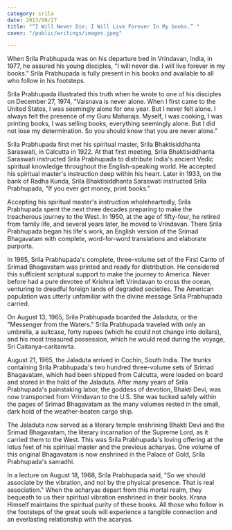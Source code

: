 ```yaml
---
category: srila
date: 2013/08/27
title: "“I Will Never Die; I Will Live Forever In My books.” "
cover: "/public/writings/images.jpeg"

---
```

When Srila Prabhupada was on his departure bed in Vrindavan, India, in 1977, he assured his young disciples, "I will never die. I will live forever in my books." Srila Prabhupada is fully present in his books and available to all who follow in his footsteps.

Srila Prabhupada illustrated this truth when he wrote to one of his disciples on December 27, 1974, "Vaisnava is never alone. When I first came to the United States, I was seemingly alone for one year. But I never felt alone. I always felt the presence of my Guru Maharaja. Myself, I was cooking, I was printing books, I was selling books, everything seemingly alone. But I did not lose my determination. So you should know that you are never alone."

Srila Prabhupada first met his spiritual master, Srila Bhaktisiddhanta Saraswati, in Calcutta in 1922. At that first meeting, Srila Bhaktisiddhanta Saraswati instructed Srila Prabhupada to distribute India's ancient Vedic spiritual knowledge throughout the English-speaking world. He accepted his spiritual master's instruction deep within his heart. Later in 1933, on the bank of Radha Kunda, Srila Bhaktisiddhanta Saraswati instructed Srila Prabhupada, "If you ever get money, print books."

Accepting his spiritual master's instruction wholeheartedly, Srila Prabhupada spent the next three decades preparing to make the treacherous journey to the West. In 1950, at the age of fifty-four, he retired from family life, and several years later, he moved to Vrindavan. There Srila Prabhupada began his life's work, an English version of the Srimad Bhagavatam with complete, word-for-word translations and elaborate purports.

In 1965, Srila Prabhupada's complete, three-volume set of the First Canto of Srimad Bhagavatam was printed and ready for distribution. He considered this sufficient scriptural support to make the journey to America. Never before had a pure devotee of Krishna left Vrindavan to cross the ocean, venturing to dreadful foreign lands of degraded societies. The American population was utterly unfamiliar with the divine message Srila Prabhupada carried.

On August 13, 1965, Srila Prabhupada boarded the Jaladuta, or the "Messenger from the Waters." Srila Prabhupada traveled with only an umbrella, a suitcase, forty rupees (which he could not change into dollars), and his most treasured possession, which he would read during the voyage, Sri Caitanya-caritamrta.

August 21, 1965, the Jaladuta arrived in Cochin, South India. The trunks containing Srila Prabhupada's two hundred three-volume sets of Srimad Bhagavatam, which had been shipped from Calcutta, were loaded on board and stored in the hold of the Jaladuta. After many years of Srila Prabhupada's painstaking labor, the goddess of devotion, Bhakti Devi, was now transported from Vrindavan to the U.S. She was tucked safely within the pages of Srimad Bhagavatam as the many volumes rested in the small, dark hold of the weather-beaten cargo ship.

The Jaladuta now served as a literary temple enshrining Bhakti Devi and the Srimad Bhagavatam, the literary incarnation of the Supreme Lord, as it carried them to the West. This was Srila Prabhupada's loving offering at the lotus feet of his spiritual master and the previous acharyas. One volume of this original Bhagavatam is now enshrined in the Palace of Gold, Srila Prabhupada's samadhi.

In a lecture on August 18, 1968, Srila Prabhupada said, "So we should associate by the vibration, and not by the physical presence. That is real association." When the acharyas depart from this mortal realm, they bequeath to us their spiritual vibration enshrined in their books. Krsna Himself maintains the spiritual purity of these books. All those who follow in the footsteps of the great souls will experience a tangible connection and an everlasting relationship with the acaryas.